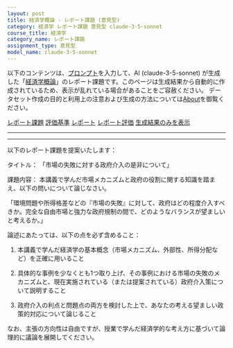 ```yaml
---
layout: post
title: 経済学概論 - レポート課題 (意見型)
category: 経済学 レポート課題 意見型 claude-3-5-sonnet
course_title: 経済学
category_name: レポート課題
assignment_type: 意見型
model_name: claude-3-5-sonnet
---
```


以下のコンテンツは、[プロンプト](http://127.0.0.1:8000/generated/経済学/claude-3-5-sonnet/prompt_レポート課題-意見型.md)を入力して、AI (claude-3-5-sonnet) が生成した「[経済学概論](/contents/経済学/)」のレポート課題です。このページは生成結果から自動的に作成されているため、表示が乱れている場合があることをご容赦ください。
データセット作成の目的と利用上の注意および生成の方法については[About](/About)を御覧ください。

[レポート課題](../レポート課題-意見型)
[評価基準](../評価基準-意見型)
[レポート](../レポート-意見型)
[レポート評価](../レポート評価-意見型)
[生成結果のみを表示](http://127.0.0.1:8000/generated/経済学/claude-3-5-sonnet/レポート課題-意見型.md)
  

***
***
  
以下のレポート課題を提案いたします：

タイトル：
「市場の失敗に対する政府介入の是非について」

課題内容：
本講義で学んだ市場メカニズムと政府の役割に関する知識を踏まえ、以下の問いについて論じなさい。

「環境問題や所得格差などの『市場の失敗』に対して、政府はどの程度介入すべきか。完全な自由市場と強力な政府規制の間で、どのようなバランスが望ましいと考えるか。」

論述にあたっては、以下の点を必ず含めること：

1. 本講義で学んだ経済学の基本概念（市場メカニズム、外部性、所得分配など）を正確に用いること

2. 具体的な事例を少なくとも1つ取り上げ、その事例における市場の失敗のメカニズムと、現在実施されている（または提案されている）政府介入策について説明すること

3. 政府介入の利点と問題点の両方を検討した上で、あなたの考える望ましい政策的対応について論じること

なお、主張の方向性は自由ですが、授業で学んだ経済学的な考え方に基づいて論理的に議論を展開してください。
